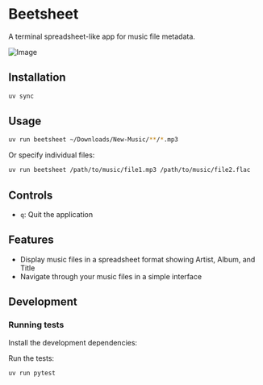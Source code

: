 # Beetsheet

A terminal spreadsheet-like app for music file metadata.

![Image](https://github.com/user-attachments/assets/e4c0e731-ad85-4664-997f-76a77b8724e4)

## Installation

```bash
uv sync
```

## Usage

```bash
uv run beetsheet ~/Downloads/New-Music/**/*.mp3
```

Or specify individual files:

```bash
uv run beetsheet /path/to/music/file1.mp3 /path/to/music/file2.flac
```

## Controls

-   `q`: Quit the application

## Features

-   Display music files in a spreadsheet format showing Artist, Album, and Title
-   Navigate through your music files in a simple interface

## Development

### Running tests

Install the development dependencies:

Run the tests:

```bash
uv run pytest
```
